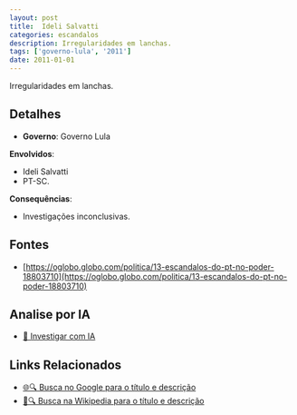 ```yaml
---
layout: post
title:  Ideli Salvatti
categories: escandalos
description: Irregularidades em lanchas.
tags: ['governo-lula', '2011']
date: 2011-01-01
---
```


Irregularidades em lanchas.

## Detalhes
- **Governo**: Governo Lula

**Envolvidos**:
- Ideli Salvatti
- PT-SC.


**Consequências**:
- Investigações inconclusivas.


## Fontes
- [https://oglobo.globo.com/politica/13-escandalos-do-pt-no-poder-18803710](https://oglobo.globo.com/politica/13-escandalos-do-pt-no-poder-18803710)


## Analise por IA
- [🤖 Investigar com IA](https://www.perplexity.ai/search?q=Ideli%20Salvatti%20Irregularidades%20em%20lanchas.%20Governo%20Lula)

## Links Relacionados
- [🌐🔍 Busca no Google para o título e descrição](https://www.google.com/search?q=Ideli%20Salvatti%20Irregularidades%20em%20lanchas.%20Governo%20Lula)
- [📖🔍 Busca na Wikipedia para o título e descrição](https://pt.wikipedia.org/w/index.php?search=Ideli%20Salvatti%20Irregularidades%20em%20lanchas.%20Governo%20Lula)

